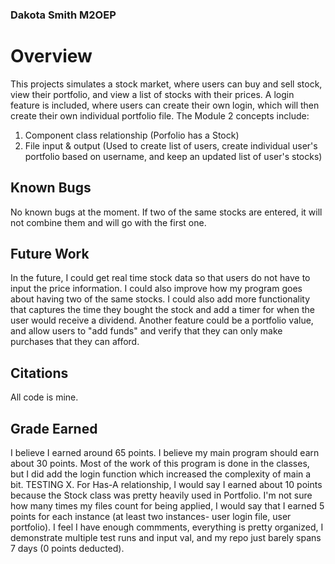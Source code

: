 ### Dakota Smith M2OEP

# Overview
This projects simulates a stock market, where users can buy and sell stock, view their portfolio, and view a list of stocks with their prices. A login feature is included,
where users can create their own login, which will then create their own individual portfolio file.
The Module 2 concepts include:
1. Component class relationship (Porfolio has a Stock)
2. File input & output (Used to create list of users, create individual user's portfolio based on username, and keep an updated list of user's stocks)

## Known Bugs
No known bugs at the moment. If two of the same stocks are entered, it will not combine them and will go with the first one.

## Future Work
In the future, I could get real time stock data so that users do not have to input the price information. I could also improve how my program goes about having two of the same stocks. 
I could also add more functionality that captures the time they bought the stock and add a timer for when the user would receive a dividend. 
Another feature could be a portfolio value, and allow users to "add funds" and verify that they can only make purchases that they can afford.

## Citations
All code is mine.

## Grade Earned
I believe I earned around 65 points. I believe my main program should earn about 30 points. Most of the work of this program is done in the classes, 
but I did add the login function which increased the complexity of main a bit. TESTING X. For Has-A relationship, I would say I earned about 10 points because the Stock class was pretty heavily used in Portfolio. 
I'm not sure how many times my files count for being applied, I would say that I earned 5 points for each instance (at least two instances- user login file, user portfolio).
I feel I have enough commments, everything is pretty organized, I demonstrate multiple test runs and input val, and my repo just barely spans 7 days (0 points deducted). 
